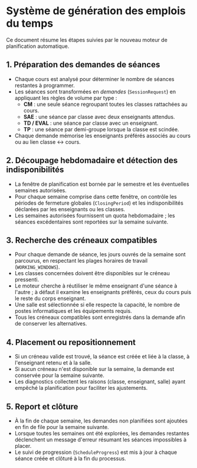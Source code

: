 # Système de génération des emplois du temps

Ce document résume les étapes suivies par le nouveau moteur de planification automatique.

## 1. Préparation des demandes de séances
- Chaque cours est analysé pour déterminer le nombre de séances restantes à programmer.
- Les séances sont transformées en *demandes* (`SessionRequest`) en appliquant les règles de volume par type :
  - **CM** : une seule séance regroupant toutes les classes rattachées au cours.
  - **SAE** : une séance par classe avec deux enseignants attendus.
  - **TD / EVAL** : une séance par classe avec un enseignant.
  - **TP** : une séance par demi-groupe lorsque la classe est scindée.
- Chaque demande mémorise les enseignants préférés associés au cours ou au lien classe ↔ cours.

## 2. Découpage hebdomadaire et détection des indisponibilités
- La fenêtre de planification est bornée par le semestre et les éventuelles semaines autorisées.
- Pour chaque semaine comprise dans cette fenêtre, on contrôle les périodes de fermeture globales (`ClosingPeriod`) et les indisponibilités déclarées par les enseignants ou les classes.
- Les semaines autorisées fournissent un quota hebdomadaire ; les séances excédentaires sont reportées sur la semaine suivante.

## 3. Recherche des créneaux compatibles
- Pour chaque demande de séance, les jours ouvrés de la semaine sont parcourus, en respectant les plages horaires de travail (`WORKING_WINDOWS`).
- Les classes concernées doivent être disponibles sur le créneau pressenti.
- Le moteur cherche à réutiliser le même enseignant d'une séance à l'autre ; à défaut il examine les enseignants préférés, ceux du cours puis le reste du corps enseignant.
- Une salle est sélectionnée si elle respecte la capacité, le nombre de postes informatiques et les équipements requis.
- Tous les créneaux compatibles sont enregistrés dans la demande afin de conserver les alternatives.

## 4. Placement ou repositionnement
- Si un créneau valide est trouvé, la séance est créée et liée à la classe, à l'enseignant retenu et à la salle.
- Si aucun créneau n'est disponible sur la semaine, la demande est conservée pour la semaine suivante.
- Les diagnostics collectent les raisons (classe, enseignant, salle) ayant empêché la planification pour faciliter les ajustements.

## 5. Report et clôture
- À la fin de chaque semaine, les demandes non planifiées sont ajoutées en fin de file pour la semaine suivante.
- Lorsque toutes les semaines ont été explorées, les demandes restantes déclenchent un message d'erreur résumant les séances impossibles à placer.
- Le suivi de progression (`ScheduleProgress`) est mis à jour à chaque séance créée et clôturé à la fin du processus.

